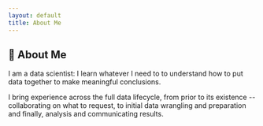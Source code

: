 ```yaml
---
layout: default
title: About Me
---
```


## 👋 About Me
I am a data scientist: I learn whatever I need to to understand how to put data together to make meaningful conclusions.

I bring experience across the full data lifecycle, from prior to its existence -- collaborating on what to request, to initial data wrangling and preparation and finally,
analysis and communicating results.
